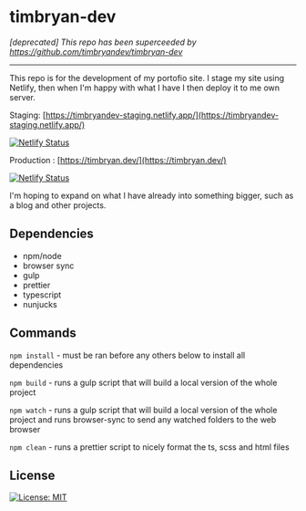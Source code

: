 # timbryan-dev

*[deprecated] This repo has been superceeded by <https://github.com/timbryandev/timbryan-dev>*

---

This repo is for the development of my portofio site. I stage my site using Netlify, then when I'm happy with what I have I then deploy it to me own server.

Staging: [https://timbryandev-staging.netlify.app/](https://timbryandev-staging.netlify.app/)

[![Netlify Status](https://api.netlify.com/api/v1/badges/f7226923-f54f-4962-821e-2dcef18020e8/deploy-status)](https://app.netlify.com/sites/timbryandev-staging/deploys)

Production  : [https://timbryan.dev/](https://timbryan.dev/)

[![Netlify Status](https://api.netlify.com/api/v1/badges/1091eb01-dde2-46d2-869f-e3db4b302379/deploy-status)](https://app.netlify.com/sites/timbryandev/deploys)

I'm hoping to expand on what I have already into something bigger, such as a blog and other projects.

## Dependencies

- npm/node
- browser sync
- gulp
- prettier
- typescript
- nunjucks

## Commands

`npm install` - must be ran before any others below to install all dependencies

`npm build` - runs a gulp script that will build a local version of the whole project

`npm watch` - runs a gulp script that will build a local version of the whole project and runs browser-sync to send any watched folders to the web browser

`npm clean` - runs a prettier script to nicely format the ts, scss and html files

## License
[![License: MIT](https://img.shields.io/badge/License-MIT-yellow.svg)](https://opensource.org/licenses/MIT)
